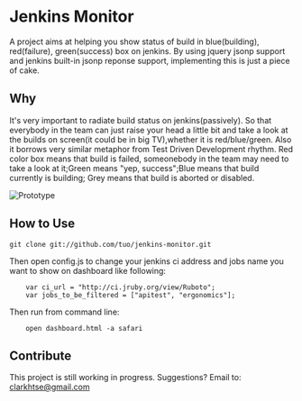 Jenkins Monitor
=============

A project aims at helping you show status of build in blue(building), red(failure), green(success) box on jenkins.
By using jquery jsonp support and jenkins built-in jsonp reponse support, implementing this is just a piece of cake.

Why
-------

It's very important to radiate build status on jenkins(passively). So that everybody in the team can just raise your head
a little bit and take a look at the builds on screen(it could be in big TV),whether it is red/blue/green. Also it borrows very similar metaphor from Test Driven Development rhythm. Red color box means that build is failed, someonebody in the team may need to take a look at it;Green means "yep, success";Blue means that build currently is building; Grey means that build is aborted or disabled.

![Prototype](http://farm7.static.flickr.com/6037/6328931162_042f2c1d09_z.jpg "Optional title")

How to Use
-----------

    git clone git://github.com/tuo/jenkins-monitor.git


  Then open config.js to change your jenkins ci address and jobs name you want to show on dashboard like following:
	
		var ci_url = "http://ci.jruby.org/view/Ruboto";
		var jobs_to_be_filtered = ["apitest", "ergonomics"];


  Then run from command line: 

		open dashboard.html -a safari
		

Contribute
------------
This project is still working in progress.
Suggestions? Email to: clarkhtse@gmail.com